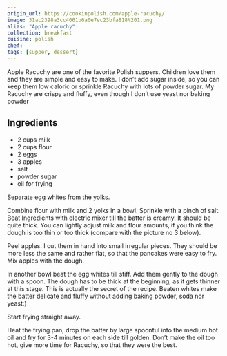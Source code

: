 ```yaml
---
origin_url: https://cookinpolish.com/apple-racuchy/
image: 31ac2398a3cc4061b6a0e7ec23bfa818%201.png
alias: "Apple racuchy"
collection: breakfast
cuisine: polish
chef:
tags: [supper, dessert]
---
```


Apple Racuchy are one of the favorite Polish suppers. Children love them and they are simple and easy to make. I don’t add sugar inside, so you can keep them low caloric or sprinkle Racuchy with lots of powder sugar. My Racuchy are crispy and fluffy, even though I don’t use yeast nor baking powder

## Ingredients

* 2 cups milk
* 2 cups flour
* 2 eggs
* 3 apples
* salt
* powder sugar
* oil for frying

Separate egg whites from the yolks.

Combine flour with milk and 2 yolks in a bowl. Sprinkle with a pinch of salt. Beat Ingredients with electric mixer till the batter is creamy. It should be quite thick. You can lightly adjust milk and flour amounts, if you think the dough is too thin or too thick (compare with the picture no 3 below).

Peel apples. I cut them in hand into small irregular pieces. They should be more less the same and rather flat, so that the pancakes were easy to fry. Mix apples with the dough.

In another bowl beat the egg whites till stiff. Add them gently to the dough with a spoon. The dough has to be thick at the beginning, as it gets thinner at this stage. This is actually the secret of the recipe. Beaten whites make the batter delicate and fluffy without adding baking powder, soda nor yeast:)

Start frying straight away.

Heat the frying pan, drop the batter by large spoonful into the medium hot oil and fry for 3-4 minutes on each side till golden. Don’t make the oil too hot, give more time for Racuchy, so that they were the best.
